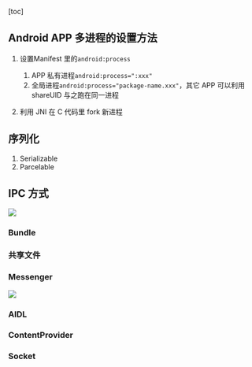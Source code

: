 [toc]

## Android APP 多进程的设置方法

1. 设置Manifest 里的`android:process`
    1. APP 私有进程`android:process=":xxx"`
    2. 全局进程`android:process="package-name.xxx"`，其它 APP 可以利用 shareUID 与之跑在同一进程

2. 利用 JNI 在 C 代码里 fork 新进程

## 序列化
1. Serializable
2. Parcelable

## IPC 方式

![](http://ooun8fyfu.bkt.clouddn.com/17-5-15/29502050-file_1494852982524_3f96.png)

### Bundle
### 共享文件
### Messenger
![](http://ooun8fyfu.bkt.clouddn.com/17-5-15/30947787-file_1494852541539_1066b.png)
### AIDL
### ContentProvider
### Socket